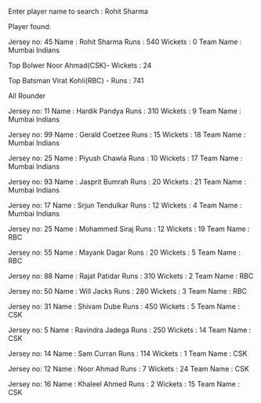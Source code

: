 Enter player name to search : Rohit Sharma

Player found:

Jersey no: 45
Name : Rohit Sharma
Runs : 540
Wickets : 0
Team Name : Mumbai Indians

Top Bolwer
Noor Ahmad(CSK)- Wickets : 24

Top Batsman
Virat Kohli(RBC) - Runs : 741

All Rounder

Jersey no: 11
Name : Hardik Pandya
Runs : 310
Wickets : 9
Team Name : Mumbai Indians

Jersey no: 99
Name : Gerald Coetzee
Runs : 15
Wickets : 18
Team Name : Mumbai Indians

Jersey no: 25
Name : Piyush Chawla
Runs : 10
Wickets : 17
Team Name : Mumbai Indians

Jersey no: 93
Name : Jasprit Bumrah
Runs : 20
Wickets : 21
Team Name : Mumbai Indians

Jersey no: 17
Name : Srjun Tendulkar
Runs : 12
Wickets : 4
Team Name : Mumbai Indians

Jersey no: 25
Name : Mohammed Siraj
Runs : 12
Wickets : 19
Team Name : RBC

Jersey no: 55
Name : Mayank Dagar
Runs : 20
Wickets : 5
Team Name : RBC

Jersey no: 88
Name : Rajat Patidar
Runs : 310
Wickets : 2
Team Name : RBC

Jersey no: 50
Name : Will Jacks
Runs : 280
Wickets : 3
Team Name : RBC

Jersey no: 31
Name : Shivam Dube
Runs : 450
Wickets : 5
Team Name : CSK

Jersey no: 5
Name : Ravindra Jadega
Runs : 250
Wickets : 14
Team Name : CSK

Jersey no: 14
Name : Sam Curran
Runs : 114
Wickets : 1
Team Name : CSK

Jersey no: 12
Name : Noor Ahmad
Runs : 7
Wickets : 24
Team Name : CSK

Jersey no: 16
Name : Khaleel Ahmed
Runs : 2
Wickets : 15
Team Name : CSK

